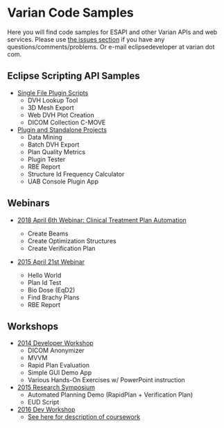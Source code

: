 # Varian Code Samples
Here you will find code samples for ESAPI and other Varian APIs and web services. Please use [the issues section](https://github.com/VarianAPIs/samples/issues) if you have any questions/comments/problems. Or e-mail eclipsedeveloper at varian dot com.

## Eclipse Scripting API Samples
* [Single File Plugin Scripts](https://github.com/VarianAPIs/samples/tree/master/Eclipse%20Scripting%20API/plugins)
  * DVH Lookup Tool
  * 3D Mesh Export
  * Web DVH Plot Creation
  * DICOM Collection C-MOVE
* [Plugin and Standalone Projects](https://github.com/VarianAPIs/samples/tree/master/Eclipse%20Scripting%20API/projects)
  * Data Mining
  * Batch DVH Export
  * Plan Quality Metrics
  * Plugin Tester
  * RBE Report
  * Structure Id Frequency Calculator
  * UAB Console Plugin App

## Webinars
* [2018 April 6th Webinar: Clinical Treatment Plan Automation](https://github.com/VarianAPIs/samples/tree/master/webinars%20%26%20workshops/06%20Apr%202018%20Webinar/Eclipse%20Scripting%20API/Projects)
  * Create Beams
  * Create Optimization Structures
  * Create Verification Plan
  
* [2015 April 21st Webinar](https://github.com/VarianAPIs/samples/tree/master/webinars%20%26%20workshops/21%20Apr%202015%20Webinar/Eclipse%20Scripting%20API)
  * Hello World
  * Plan Id Test
  * Bio Dose (EqD2)
  * Find Brachy Plans
  * RBE Report

## Workshops
* [2014 Developer Workshop](https://github.com/VarianAPIs/samples/tree/master/webinars%20%26%20workshops/Developer%20Workshop%202014)
  * DICOM Anonymizer
  * MVVM
  * Rapid Plan Evaluation
  * Simple GUI Demo App
  * Various Hands-On Exercises w/ PowerPoint instruction
* [2015 Research Symposium](https://github.com/VarianAPIs/samples/tree/master/webinars%20%26%20workshops/Research%20Symposium%202015/Eclipse%20Scripting%20API/Projects)
  * Automated Planning Demo (RapidPlan + Verification Plan)
  * EUD Script
* [2016 Dev Workshop](https://github.com/VarianAPIs/samples/tree/master/webinars%20%26%20workshops/Developer%20Workshop%202016)
  * [See here for description of coursework](https://github.com/VarianAPIs/samples/blob/master/webinars%20%26%20workshops/Developer%20Workshop%202016/160728%20ESAPI%20Track%20Details.pdf)
